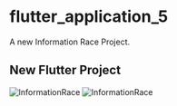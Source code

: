 # flutter_application_5

A new Information Race Project.

## New Flutter Project

![InformationRace](https://github.com/phoenixen/InformationRace/blob/main/assets/Screenshot_1626090314.png)
![InformationRace](https://github.com/phoenixen/InformationRace/blob/main/assets/Screenshot_1626090984.png)
